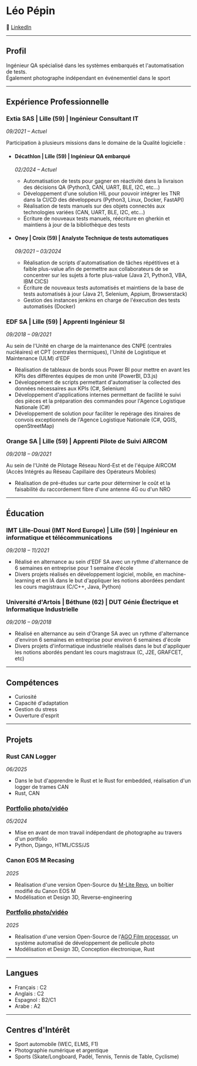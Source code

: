 # Léo Pépin

🔗 [LinkedIn](https://linkedin,com/in/pepin-leo)

---

## Profil

Ingénieur QA spécialisé dans les systèmes embarqués et l'automatisation de tests.  
Également photographe indépendant en événementiel dans le sport

---

## Expérience Professionnelle

### Extia SAS | Lille (59) | Ingénieur Consultant IT
*09/2021 – Actuel*

Participation à plusieurs missions dans le domaine de la Qualité logicielle :

- #### Décathlon | Lille (59) | Ingénieur QA embarqué
    *02/2024 – Actuel*
  - Automatisation de tests pour gagner en réactivité dans la livraison des décisions QA (Python3, CAN, UART, BLE, I2C, etc...)
  - Développement d'une solution HIL pour pouvoir intégrer les TNR dans la CI/CD des développeurs (Python3, Linux, Docker, FastAPI)
  - Réalisation de tests manuels sur des objets connectés aux technologies variées (CAN, UART, BLE, I2C, etc...)
  - Écriture de nouveaux tests manuels, réécriture en gherkin et maintiens à jour de la bibliothèque des tests

- #### Oney | Croix (59) | Analyste Technique de tests automatiques
    *09/2021 – 03/2024*
  - Réalisation de scripts d'automatisation de tâches répétitives et à faible plus-value afin de permettre aux collaborateurs de se concentrer sur les sujets à forte plus-value
    (Java 21, Python3, VBA, IBM CICS) 
  - Écriture de nouveaux tests automatisés et maintiens de la base de tests automatisés à jour (Java 21, Selenium, Appium, Browserstack)
  - Gestion des instances jenkins en charge de l'éxecution des tests automatisés (Docker)

### EDF SA | Lille (59) | Apprenti Ingénieur SI
*09/2018 – 09/2021*

Au sein de l'Unité en charge de la maintenance des CNPE (centrales nucléaires) et CPT (centrales thermiques), l'Unité de Logistique et Maintenance (ULM) d'EDF

- Réalisation de tableaux de bords sous Power BI pour mettre en avant les KPIs des différentes équipes de mon unité (PowerBI, D3.js)
- Développement de scripts permettant d'automatiser la collected des données nécessaires aux KPIs (C#, Selenium)
- Développement d'applications internes permettant de facilité le suivi des pièces et la préparation des commandes pour l'Agence Logistique Nationale (C#) 
- Développement de solution pour faciliter le repérage des itinaires de convois exceptionnels de l'Agence Logistique Nationale (C#, QGIS, openStreetMap)

### Orange SA | Lille (59) | Apprenti Pilote de Suivi AIRCOM
*09/2018 – 09/2021*

Au sein de l'Unité de Pilotage Réseau Nord-Est et de l'équipe AIRCOM (Accès Intégrés au Réseau Capillaire des Opérateurs Mobiles)

- Réalisation de pré-études sur carte pour déterminer le coût et la faisabilité du raccordement fibre d'une antenne 4G ou d'un NRO

---

## Éducation

### IMT Lille-Douai (IMT Nord Europe) | Lille (59) | Ingénieur en informatique et télécommunications
*09/2018 – 11/2021*

- Réalisé en alternance au sein d'EDF SA avec un rythme d'alternance de 6 semaines en entreprise pour 1 semaine d'école
- Divers projets réalisés en développement logiciel, mobile, en machine-learning et en IA dans le but d'appliquer les notions abordées pendant les cours magistraux (C/C++, Java, Python)

### Université d'Artois | Béthune (62) | DUT Génie Électrique et Informatique Industrielle
*09/2016 – 09/2018*

- Réalisé en alternance au sein d'Orange SA avec un rythme d'alternance d'environ 6 semaines en entreprise pour environ 6 semaines d'école
- Divers projets d'informatique industrielle réalisés dans le but d'appliquer les notions abordés pendant les cours magistraux (C, J2E, GRAFCET, etc)

---

## Compétences

- Curiosité
- Capacité d'adaptation
- Gestion du stress
- Ouverture d'esprit

---

## Projets

### Rust CAN Logger
*06/2025*

- Dans le but d'apprendre le Rust et le Rust for embedded, réalisation d'un logger de trames CAN
- Rust, CAN

### [Portfolio photo/vidéo](https://www.lelopepics.com)
*05/2024*

- Mise en avant de mon travail indépendant de photographe au travers d'un portfolio
- Python, Django, HTML/CSS/JS

### Canon EOS M Recasing
*2025*

- Réalisation d'une version Open-Source du [M-Lite Revo](https://filmatura.com/products/m-lite-revo), un boîtier modifié du Canon EOS M
- Modélisation et Design 3D, Reverse-engineering

### [Portfolio photo/vidéo](https://lelopepics.com)
*2025*

- Réalisation d'une version Open-Source de l'[AGO Film processor](https://www.vintagevisual.eu/ago-film-processor/), un système automatisé de développement de pellicule photo
- Modélisation et Design 3D, Conception électronique, Rust

---

## Langues

- Français : C2
- Anglais : C2
- Espagnol : B2/C1
- Arabe : A2

---

## Centres d'Intérêt

- Sport automobile (WEC, ELMS, F1)
- Photographie numérique et argentique
- Sports (Skate/Longboard, Padèl, Tennis, Tennis de Table, Cyclisme)
